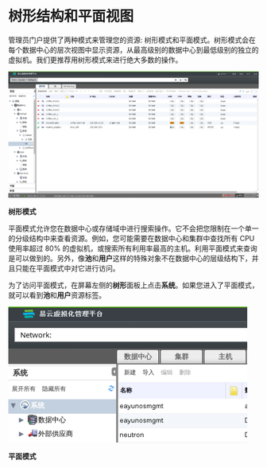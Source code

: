# 树形结构和平面视图

管理员门户提供了两种模式来管理您的资源: 树形模式和平面模式。树形模式会在每个数据中心的层次视图中显示资源，从最高级别的数据中心到最低级别的独立的虚拟机。我们更推荐用树形模式来进行绝大多数的操作。

![树形模式](../images/basic-tree-mode.png)

**树形模式**

平面模式允许您在数据中心或存储域中进行搜索操作。它不会把您限制在一个单一的分级结构中来查看资源。例如，您可能需要在数据中心和集群中查找所有 CPU 使用率超过 80% 的虚拟机，或搜索所有利用率最高的主机。利用平面模式来查询是可以做到的。另外，像**池**和**用户**这样的特殊对象不在数据中心的层级结构下，并且只能在平面模式中对它进行访问。

为了访问平面模式，在屏幕左侧的**树形**面板上点击**系统**。如果您进入了平面模式，就可以看到**池**和**用户**资源标签。

![平面模式](../images/basic-flat-mode.png)

**平面模式**


